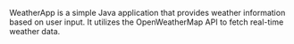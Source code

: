 WeatherApp is a simple Java application that provides weather information based on user input. It utilizes the OpenWeatherMap API to fetch real-time weather data.
